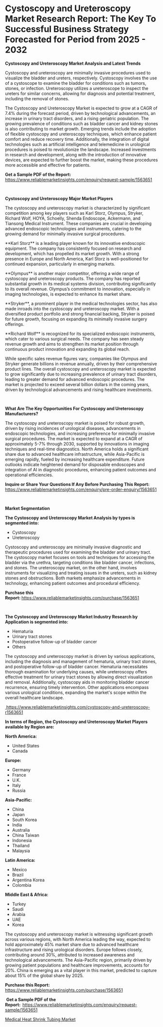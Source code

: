 <p><h1>Cystoscopy and Ureteroscopy Market Research Report: The Key To Successful Business Strategy Forecasted for Period from 2025 - 2032</h1></p><p><strong>Cystoscopy and Ureteroscopy Market Analysis and Latest Trends</strong></p>
<p><p>Cystoscopy and ureteroscopy are minimally invasive procedures used to visualize the bladder and ureters, respectively. Cystoscopy involves the use of a cystoscope to examine the bladder for conditions such as tumors, stones, or infection. Ureteroscopy utilizes a ureteroscope to inspect the ureters for similar concerns, allowing for diagnosis and potential treatment, including the removal of stones. </p><p>The Cystoscopy and Ureteroscopy Market is expected to grow at a CAGR of 7.4% during the forecast period, driven by technological advancements, an increase in urinary tract disorders, and a rising geriatric population. The growing prevalence of conditions such as bladder cancer and kidney stones is also contributing to market growth. Emerging trends include the adoption of flexible cystoscopy and ureteroscopy techniques, which enhance patient comfort and reduce recovery time. Additionally, the integration of digital technologies such as artificial intelligence and telemedicine in urological procedures is poised to revolutionize the landscape. Increased investments in research and development, along with the introduction of innovative devices, are expected to further boost the market, making these procedures more accessible and effective for patients.</p></p>
<p><strong>Get a Sample PDF of the Report:&nbsp;</strong> <a href="https://www.reliablemarketinsights.com/enquiry/request-sample/1563651?utm_campaign=3189&utm_medium=2&utm_source=Github&utm_content=ia&utm_term=04032025&utm_id=cystoscopy-and-ureteroscopy">https://www.reliablemarketinsights.com/enquiry/request-sample/1563651</a></p>
<p>&nbsp;</p>
<p><strong>Cystoscopy and Ureteroscopy Major Market Players</strong></p>
<p><p>The cystoscopy and ureteroscopy market is characterized by significant competition among key players such as Karl Storz, Olympus, Stryker, Richard Wolf, HOYA, Schoelly, Shenda Endoscope, Ackermann, and Tiansong Medical Instrument. These companies are crucial in developing advanced endoscopic technologies and instruments, catering to the growing demand for minimally invasive surgical procedures.</p><p>**Karl Storz** is a leading player known for its innovative endoscopic equipment. The company has consistently focused on research and development, which has propelled its market growth. With a strong presence in Europe and North America, Karl Storz is well-positioned for continued expansion, particularly in emerging markets.</p><p>**Olympus** is another major competitor, offering a wide range of cystoscopy and ureteroscopy products. The company has reported substantial growth in its medical systems division, contributing significantly to its overall revenue. Olympus’s commitment to innovation, especially in imaging technologies, is expected to enhance its market share.</p><p>**Stryker**, a prominent player in the medical technologies sector, has also made inroads into the cystoscopy and ureteroscopy market. With a diversified product portfolio and strong financial backing, Stryker is poised for future growth, focusing on expanding its minimally invasive surgery offerings.</p><p>**Richard Wolf** is recognized for its specialized endoscopic instruments, which cater to various surgical needs. The company has seen steady revenue growth and aims to strengthen its market position through continuous product innovation and expanding its global reach.</p><p>While specific sales revenue figures vary, companies like Olympus and Stryker generate billions in revenue annually, driven by their comprehensive product lines. The overall cystoscopy and ureteroscopy market is expected to grow significantly due to increasing prevalence of urinary tract disorders, leading to greater demand for advanced endoscopic procedures. The market is projected to exceed several billion dollars in the coming years, driven by technological advancements and rising healthcare investments.</p></p>
<p>&nbsp;</p>
<p><strong>What Are The Key Opportunities For Cystoscopy and Ureteroscopy Manufacturers?</strong></p>
<p><p>The cystoscopy and ureteroscopy market is poised for robust growth, driven by rising incidences of urological diseases, advancements in endoscopic technologies, and increasing preference for minimally invasive surgical procedures. The market is expected to expand at a CAGR of approximately 5-7% through 2030, supported by innovations in imaging techniques and real-time diagnostics. North America holds a significant share due to advanced healthcare infrastructure, while Asia-Pacific is emerging rapidly, fueled by increasing healthcare expenditure. Future outlooks indicate heightened demand for disposable endoscopes and integration of AI in diagnostic procedures, enhancing patient outcomes and operational efficiencies.</p></p>
<p><strong>Inquire or Share Your Questions If Any Before Purchasing This Report:</strong> <a href="https://www.reliablemarketinsights.com/enquiry/pre-order-enquiry/1563651?utm_campaign=3189&utm_medium=2&utm_source=Github&utm_content=ia&utm_term=04032025&utm_id=cystoscopy-and-ureteroscopy">https://www.reliablemarketinsights.com/enquiry/pre-order-enquiry/1563651</a></p>
<p>&nbsp;</p>
<p><strong>Market Segmentation</strong></p>
<p><strong>The Cystoscopy and Ureteroscopy Market Analysis by types is segmented into:</strong></p>
<p><ul><li>Cystoscopy</li><li>Ureteroscopy</li></ul></p>
<p><p>Cystoscopy and ureteroscopy are minimally invasive diagnostic and therapeutic procedures used for examining the bladder and urinary tract. The cystoscopy market focuses on tools and techniques for accessing the bladder via the urethra, targeting conditions like bladder cancer, infections, and stones. The ureteroscopy market, on the other hand, involves instruments for visualizing and treating issues in the ureters, such as kidney stones and obstructions. Both markets emphasize advancements in technology, enhancing patient outcomes and procedural efficiency.</p></p>
<p><strong>Purchase this Report:&nbsp;</strong><a href="https://www.reliablemarketinsights.com/purchase/1563651?utm_campaign=3189&utm_medium=2&utm_source=Github&utm_content=ia&utm_term=04032025&utm_id=cystoscopy-and-ureteroscopy">https://www.reliablemarketinsights.com/purchase/1563651</a></p>
<p>&nbsp;</p>
<p><strong>The Cystoscopy and Ureteroscopy Market Industry Research by Application is segmented into:</strong></p>
<p><ul><li>Hematuria</li><li>Urinary tract stones</li><li>Postoperative follow-up of bladder cancer</li><li>Others</li></ul></p>
<p><p>The cystoscopy and ureteroscopy market is driven by various applications, including the diagnosis and management of hematuria, urinary tract stones, and postoperative follow-up of bladder cancer. Hematuria necessitates thorough examination for underlying causes, while ureteroscopy offers effective treatment for urinary tract stones by allowing direct visualization and removal. Additionally, cystoscopy aids in monitoring bladder cancer recurrence, ensuring timely intervention. Other applications encompass various urological conditions, expanding the market's scope within the overall healthcare landscape.</p></p>
<p><a href="https://www.reliablemarketinsights.com/cystoscopy-and-ureteroscopy-r1563651?utm_campaign=3189&utm_medium=2&utm_source=Github&utm_content=ia&utm_term=04032025&utm_id=cystoscopy-and-ureteroscopy">&nbsp;https://www.reliablemarketinsights.com/cystoscopy-and-ureteroscopy-r1563651</a></p>
<p><strong>In terms of Region, the Cystoscopy and Ureteroscopy Market Players available by Region are:</strong></p>
<p>
    <p> <strong> North America: </strong>
        <ul>
            <li>United States</li>
            <li>Canada</li>
        </ul>
        </p> 
    <p> <strong> Europe: </strong>
        <ul>
            <li>Germany</li>
            <li>France</li>
            <li>U.K.</li>
            <li>Italy</li>
            <li>Russia</li>
        </ul>
        </p> 
    <p> <strong> Asia-Pacific: </strong>
        <ul>
            <li>China</li>
            <li>Japan</li>
            <li>South Korea</li>
            <li>India</li>
            <li>Australia</li>
            <li>China Taiwan</li>
            <li>Indonesia</li>
            <li>Thailand</li>
            <li>Malaysia</li>
        </ul>
        </p> 
    <p> <strong> Latin America: </strong>
        <ul>
            <li>Mexico</li>
            <li>Brazil</li>
            <li>Argentina Korea</li>
            <li>Colombia</li>
        </ul>
        </p> 
    <p> <strong> Middle East & Africa: </strong>
        <ul>
            <li>Turkey</li>
            <li>Saudi</li>
            <li>Arabia</li>
            <li>UAE</li>
            <li>Korea</li>
        </ul>
    </p>
    </p>
<p><p>The cystoscopy and ureteroscopy market is witnessing significant growth across various regions, with North America leading the way, expected to hold approximately 45% market share due to advanced healthcare infrastructure and rising urological disorders. Europe follows closely, contributing around 30%, attributed to increased awareness and technological advancements. The Asia-Pacific region, primarily driven by growing patient populations and healthcare improvements, accounts for 20%. China is emerging as a vital player in this market, predicted to capture about 15% of the global share by 2025.</p></p>
<p><strong>Purchase this Report: </strong><a href="https://www.reliablemarketinsights.com/purchase/1563651?utm_campaign=3189&utm_medium=2&utm_source=Github&utm_content=ia&utm_term=04032025&utm_id=cystoscopy-and-ureteroscopy">https://www.reliablemarketinsights.com/purchase/1563651</a></p>
<p>&nbsp;<strong>Get a Sample PDF of the Report:&nbsp;&nbsp;</strong><a href="https://www.reliablemarketinsights.com/enquiry/request-sample/1563651?utm_campaign=3189&utm_medium=2&utm_source=Github&utm_content=ia&utm_term=04032025&utm_id=cystoscopy-and-ureteroscopy">https://www.reliablemarketinsights.com/enquiry/request-sample/1563651</a></p>
<p><strong></strong></p>
<p><p><a href="https://github.com/zanoligarav/Market-Research-Report-List-1/blob/main/medical-heat-shrink-tubing-market.md?utm_campaign=3189&utm_medium=2&utm_source=Github&utm_content=ia&utm_term=04032025&utm_id=cystoscopy-and-ureteroscopy">Medical Heat Shrink Tubing Market</a></p></p>